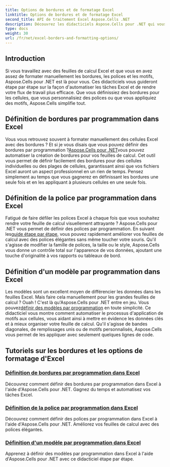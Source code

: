 ```yaml
---
title: Options de bordures et de formatage Excel
linktitle: Options de bordures et de formatage Excel
second_title: API de traitement Excel Aspose.Cells .NET
description: Découvrez les didacticiels Aspose.Cells pour .NET qui vous apprennent à définir par programmation les bordures, les polices et les motifs d'Excel, ce qui vous permet de gagner du temps et d'améliorer vos feuilles de calcul.
type: docs
weight: 30
url: /fr/net/excel-borders-and-formatting-options/
---
```

## Introduction

Si vous travaillez avec des feuilles de calcul Excel et que vous en avez assez de formater manuellement les bordures, les polices et les motifs, Aspose.Cells pour .NET est là pour vous. Ces didacticiels vous guideront étape par étape sur la façon d'automatiser les tâches Excel et de rendre votre flux de travail plus efficace. Que vous définissiez des bordures pour les cellules, que vous personnalisiez des polices ou que vous appliquiez des motifs, Aspose.Cells simplifie tout.

## Définition de bordures par programmation dans Excel

 Vous vous retrouvez souvent à formater manuellement des cellules Excel avec des bordures ? Et si je vous disais que vous pouvez définir des bordures par programmation ?[Aspose.Cells pour .NET](./setting-border/)vous pouvez automatiser la création de bordures pour vos feuilles de calcul. Cet outil vous permet de définir facilement des bordures pour des cellules individuelles ou des plages de cellules, garantissant ainsi que vos fichiers Excel auront un aspect professionnel en un rien de temps. Pensez simplement au temps que vous gagnerez en définissant les bordures une seule fois et en les appliquant à plusieurs cellules en une seule fois.

## Définition de la police par programmation dans Excel

 Fatigué de faire défiler les polices Excel à chaque fois que vous souhaitez rendre votre feuille de calcul visuellement attrayante ? Aspose.Cells pour .NET vous permet de définir des polices par programmation. En suivant les[guide étape par étape](./setting-font/), vous pouvez rapidement améliorer vos feuilles de calcul avec des polices élégantes sans même toucher votre souris. Qu'il s'agisse de modifier la famille de polices, la taille ou le style, Aspose.Cells vous donne un contrôle total sur l'apparence de vos données, ajoutant une touche d'originalité à vos rapports ou tableaux de bord.

## Définition d'un modèle par programmation dans Excel

Les modèles sont un excellent moyen de différencier les données dans les feuilles Excel. Mais faire cela manuellement pour les grandes feuilles de calcul ? Ouah ! C'est là qu'Aspose.Cells pour .NET entre en jeu. Vous pouvez[définir des modèles par programmation](./setting-pattern/) en toute simplicité. Ce didacticiel vous montre comment automatiser le processus d'application de motifs aux cellules, vous aidant ainsi à mettre en évidence les données clés et à mieux organiser votre feuille de calcul. Qu'il s'agisse de bandes diagonales, de remplissages unis ou de motifs personnalisés, Aspose.Cells vous permet de les appliquer avec seulement quelques lignes de code.

## Tutoriels sur les bordures et les options de formatage d'Excel
### [Définition de bordures par programmation dans Excel](./setting-border/)
Découvrez comment définir des bordures par programmation dans Excel à l'aide d'Aspose.Cells pour .NET. Gagnez du temps et automatisez vos tâches Excel.
### [Définition de la police par programmation dans Excel](./setting-font/)
Découvrez comment définir des polices par programmation dans Excel à l'aide d'Aspose.Cells pour .NET. Améliorez vos feuilles de calcul avec des polices élégantes.
### [Définition d'un modèle par programmation dans Excel](./setting-pattern/)
Apprenez à définir des modèles par programmation dans Excel à l'aide d'Aspose.Cells pour .NET avec ce didacticiel étape par étape.